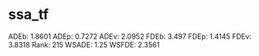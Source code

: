 # ssa_tf

ADEb: 1.8601
ADEp: 0.7272
ADEv: 2.0952
FDEb: 3.497
FDEp: 1.4145
FDEv: 3.8318
Rank: 215
WSADE: 1.25
WSFDE: 2.3561